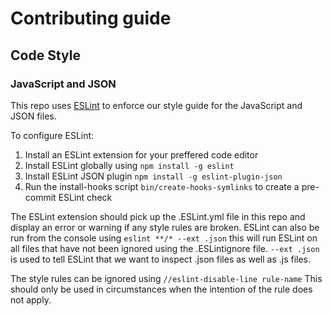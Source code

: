 # Contributing guide

## Code Style
### JavaScript and JSON
This repo uses [ESLint](http://eslint.org/) to enforce our style guide for the JavaScript and JSON files.

To configure ESLint:

1. Install an ESLint extension for your preffered code editor
2. Install ESLint globally using `npm install -g eslint`
3. Install ESLint JSON plugin `npm install -g eslint-plugin-json`
4. Run the install-hooks script `bin/create-hooks-symlinks` to create a pre-commit ESLint check

The ESLint extension should pick up the .ESLint.yml file in this repo and display an error or warning if any style rules are broken.
ESLint can also be run from the console using `eslint **/* --ext .json` this will run ESLint on all files that have not been ignored using the .ESLintignore file.
`--ext .json` is used to tell ESLint that we want to inspect .json files as well as .js files.

The style rules can be ignored using `//eslint-disable-line rule-name`
This should only be used in circumstances when the intention of the rule does not apply.
